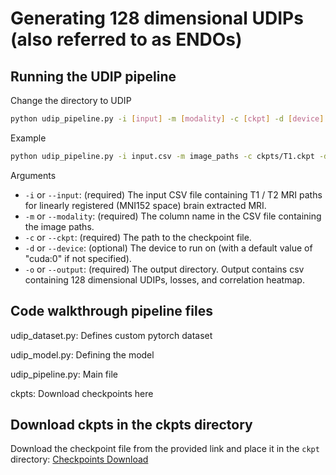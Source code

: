 # Generating 128 dimensional UDIPs (also referred to as ENDOs)

## Running the UDIP pipeline

Change the directory to UDIP

```bash
python udip_pipeline.py -i [input] -m [modality] -c [ckpt] -d [device] -o [output]
```
Example
```bash
python udip_pipeline.py -i input.csv -m image_paths -c ckpts/T1.ckpt -d cuda:0 -o output
```

Arguments
- `-i` or `--input`: (required) The input CSV file containing T1 / T2 MRI paths for linearly registered (MNI152 space) brain extracted MRI.
- `-m` or `--modality`: (required) The column name in the CSV file containing the image paths.
- `-c` or `--ckpt`: (required) The path to the checkpoint file.
- `-d` or `--device`: (optional) The device to run on (with a default value of "cuda:0" if not specified).
- `-o` or `--output`: (required) The output directory. Output contains csv containing 128 dimensional UDIPs, losses, and correlation heatmap.


## Code walkthrough pipeline files

udip_dataset.py: Defines custom pytorch dataset

udip_model.py: Defining the model

udip_pipeline.py: Main file

ckpts: Download checkpoints here



## Download ckpts in the ckpts directory

Download the checkpoint file from the provided link and place it in the `ckpt` directory:
     [Checkpoints Download](https://drive.google.com/drive/folders/16IXv-w6xpHhEQiSNjRSI8S5wS4QDjGKE?usp=drive_link)
